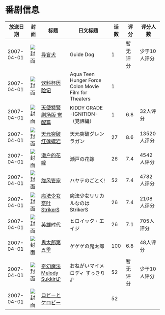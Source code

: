 # 番剧信息

|放送日期|封面|标题|日文标题|话数|评分|评分人数|
|---|---|---|---|---|---|---|
|2007-04-01|![封面](https://lain.bgm.tv/pic/cover/c/67/b5/137345_F791q.jpg)|[导盲犬](https://bangumi.tv/subject/137345)|Guide Dog|1|暂无评分|少于10人评分|
|2007-04-01|![封面](https://lain.bgm.tv/pic/cover/c/cd/04/461513_9Ofcc.jpg)|[饮料杯历险记](https://bangumi.tv/subject/461513)|Aqua Teen Hunger Force Colon Movie Film for Theaters|1|||
|2007-04-01|![封面](https://lain.bgm.tv/pic/cover/c/b5/18/84687_UF0Ag.jpg)|[天使特警 剧场版 觉醒篇](https://bangumi.tv/subject/84687)|KIDDY GRADE -IGNITION-（覚醒編）|1|6.8|32人评分|
|2007-04-01|![封面](https://lain.bgm.tv/pic/cover/c/4e/a0/770_EvrMq.jpg)|[天元突破 红莲螺岩](https://bangumi.tv/subject/770)|天元突破グレンラガン|27|8.6|13520人评分|
|2007-04-01|![封面](https://lain.bgm.tv/pic/cover/c/84/6c/805_p6Jf6.jpg)|[濑户的花嫁](https://bangumi.tv/subject/805)|瀬戸の花嫁|26|7.4|4542人评分|
|2007-04-01|![封面](https://lain.bgm.tv/pic/cover/c/a8/ec/808_wmqKJ.jpg)|[旋风管家](https://bangumi.tv/subject/808)|ハヤテのごとく!|52|7.4|4782人评分|
|2007-04-01|![封面](https://lain.bgm.tv/pic/cover/c/6c/8d/1264_VT1OS.jpg)|[魔法少女奈叶StrikerS](https://bangumi.tv/subject/1264)|魔法少女リリカルなのはStrikerS|26|7.4|2108人评分|
|2007-04-01|![封面](https://lain.bgm.tv/pic/cover/c/a8/2d/1967_EE8zY.jpg)|[英雄时代](https://bangumi.tv/subject/1967)|ヒロイック・エイジ|26|7.1|705人评分|
|2007-04-01|![封面](https://lain.bgm.tv/pic/cover/c/46/0d/18176_UCOHU.jpg)|[鬼太郎第五季](https://bangumi.tv/subject/18176)|ゲゲゲの鬼太郎|100|6.8|48人评分|
|2007-04-01|![封面](https://lain.bgm.tv/pic/cover/c/68/26/192007_N0M0G.jpg)|[奇幻魔法Melody Sukkiri♪](https://bangumi.tv/subject/192007)|おねがいマイメロディ すっきり♪|52|暂无评分|少于10人评分|
|2007-04-01|![封面](https://lain.bgm.tv/pic/cover/c/2f/95/334850_G0bgJ.jpg)|[ロビーとケロビー](https://bangumi.tv/subject/334850)||52|||
